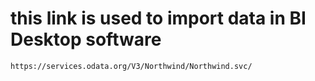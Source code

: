 
# this link is used to import data in BI Desktop software

```
https://services.odata.org/V3/Northwind/Northwind.svc/
```
